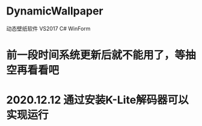 # DynamicWallpaper
动态壁纸软件  VS2017 C# WinForm

# 前一段时间系统更新后就不能用了，等抽空再看看吧

# 2020.12.12 通过安装K-Lite解码器可以实现运行
